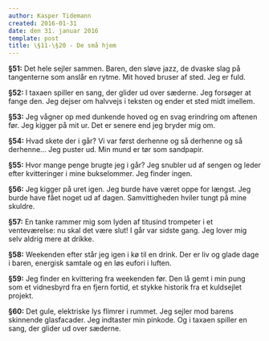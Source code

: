 ```yaml
---
author: Kasper Tidemann
created: 2016-01-31
date: den 31. januar 2016
template: post
title: \§11-\§20 - De små hjem
---
```


**§51:** Det hele sejler sammen. Baren, den sløve jazz, de dvaske slag på tangenterne som anslår en rytme. Mit hoved bruser af sted. Jeg er fuld.

**§52:** I taxaen spiller en sang, der glider ud over sæderne. Jeg forsøger at fange den. Jeg dejser om halvvejs i teksten og ender et sted midt imellem.

**§53:** Jeg vågner op med dunkende hoved og en svag erindring om aftenen før. Jeg kigger på mit ur. Det er senere end jeg bryder mig om.

**§54:** Hvad skete der i går? Vi var først derhenne og så derhenne og så derhenne… Jeg puster ud. Min mund er tør som sandpapir.

**§55:** Hvor mange penge brugte jeg i går? Jeg snubler ud af sengen og leder efter kvitteringer i mine bukselommer. Jeg finder ingen.

**§56:** Jeg kigger på uret igen. Jeg burde have været oppe for længst. Jeg burde have fået noget ud af dagen. Samvittigheden hviler tungt på mine skuldre.

**§57:** En tanke rammer mig som lyden af titusind trompeter i et venteværelse: nu skal det være slut! I går var sidste gang. Jeg lover mig selv aldrig mere at drikke.

**§58:** Weekenden efter står jeg igen i kø til en drink. Der er liv og glade dage i baren, energisk samtale og en løs eufori i luften.

**§59:** Jeg finder en kvittering fra weekenden før. Den lå gemt i min pung som et vidnesbyrd fra en fjern fortid, et stykke historik fra et kuldsejlet projekt.

**§60:** Det gule, elektriske lys flimrer i rummet. Jeg sejler mod barens skinnende glasfacader. Jeg indtaster min pinkode. Og i taxaen spiller en sang, der glider ud over sæderne.